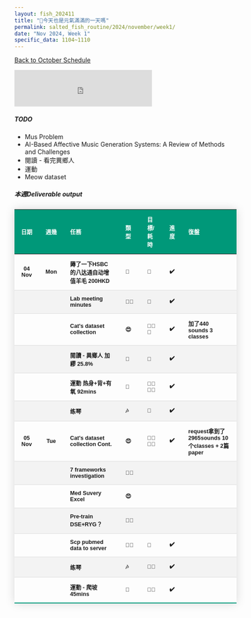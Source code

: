 ```yaml
---
layout: fish_202411
title: "🎐今天也是元氣滿滿的一天嗎"
permalink: salted_fish_routine/2024/november/week1/
date: "Nov 2024, Week 1"
specific_data: 1104~1110
---
```



<a href="{{ '/salted_fish_routine/2024/november/' | relative_url }}">Back to October Schedule</a>

<style>
    /* table :is(td, th) {
  border: 1px solid black;
  padding: 0.3em;
} */

 table {
    width: 100%;
    border-collapse: collapse;
    margin: 25px 0;
    font-size: 0.9em;
    font-family: sans-serif;
    font-weight: bold;
    box-shadow: 0 0 20px rgba(0, 0, 0, 0.15);
 }
 
 table thead tr {
    background-color: #009879;
    color: #ffffff;
    text-align: left;
}

table th, table td {
     padding: 12px 15px;
}

table tbody tr {
    font-weight: bold;
    border-bottom: 1px solid #dddddd;
    cursor: grabbing;
}

table tbody tr:nth-of-type(even) {
    background-color: #f3f3f3;
}

table tbody tr:last-of-type {
    border-bottom: 2px solid #009879;
}

table tbody tr:hover {
    font-weight: bold;
    color: #009879;
}

/* thead:tr {
  background-color: transparent;
}

tbody tr:nth-child(even) {
  background-color: lightblue;
}
tbody tr:nth-child(odd) {
  background-color: lightgreen;
} */
</style>

<iframe src="https://free.timeanddate.com/countdown/i750r7bm/n594/cf12/cm0/cu4/ct0/cs0/ca0/co0/cr0/ss0/cac909/cpc909/pcfff/tcfff/fs200/szw448/szh189/iso2024-11-26T00:00:00/bo2" allowTransparency="true" frameborder="0" width="312" height="83"></iframe>


##### TODO
 - Mus Problem
 - AI-Based Affective Music Generation Systems: A Review of Methods and Challenges
-  閱讀 - 看完異鄉人
-  運動
-  Meow dataset
  


##### 本週Deliverable output




| **日期** | **週幾** | **任務**                                | **類型** | **目標/耗時** | **進度** | **復盤**                                       |
| :------: | :------: | :-------------------------------------- | :------- | :------------ | :------: | :--------------------------------------------- |
|  04 Nov  |   Mon    | 薅了一下HSBC的八达通自动增值羊毛 200HKD | 🤑        | 🧊             |    ✔️     |                                                |
|          |          | Lab meeting minutes                     | 👩‍🚀        | 🧊             |    ✔️     |                                                |
|          |          | Cat's dataset collection                | 😍        | 🧊🧊🧊           |    ✔️     | 加了440 sounds 3 classes                       |
|          |          | 閱讀 - 異鄉人 加繆 25.8%                | 📖        | 🧊             |    ✔️     |                                                |
|          |          | 運動   热身+背+有氧  92mins             | 💪        | 🧊🧊🧊🫧          |    ✔️     |                                                |
|          |          | 练琴                                    | 🎶        | 🧊             |    ✔️     |                                                |
|  05 Nov  |   Tue    | Cat's dataset collection Cont.          | 😍        | 🧊🧊🧊🧊          |    ✔️     | request拿到了2965sounds 10个classes + 2篇paper |
|          |          | 7 frameworks investigation              | 👩‍🚀        |               |          |                                                |
|          |          | Med Suvery Excel                        | 😍        |               |          |                                                |
|          |          | Pre-train DSE+RYG？                     | 👩‍🚀        |               |          |                                                |
|          |          | Scp pubmed data to server               | 👩‍🚀        | 🧊             |    ✔️     |                                                |
|          |          | 练琴                                    | 🎶        | 🧊🫧            |    ✔️     |                                                |
|          |          | 運動 - 爬坡 45mins                      | 💪        | 🧊🫧            |    ✔️     |                                                |
